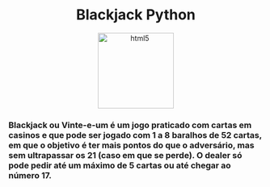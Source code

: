 

# <center>Blackjack Python  </center>
<center><img src="http://casinospieleking.com/wp-content/uploads/2016/06/blackjack-symbol.jpe" alt="html5" width="150" height="150"/></center>

### <b>Blackjack</b>  ou <b>Vinte-e-um</b> é um jogo praticado com cartas em casinos e que pode ser jogado com 1 a 8 baralhos de 52 cartas, em que o objetivo é ter mais pontos do que o adversário, mas sem ultrapassar os 21 (caso em que se perde). O dealer só pode pedir até um máximo de 5 cartas ou até chegar ao número 17.


